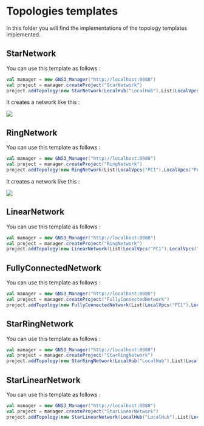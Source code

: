 # Topologies templates

In this folder you will find the implementations of the topology templates implemented.

## StarNetwork

You can use this template as follows :

```scala
val manager = new GNS3_Manager("http://localhost:8080")
val project = manager.createProject("StarNetwork")
project.addTopology(new StarNetwork(LocalHub("LocalHub"),List(LocalVpcs("PC1"),LocalVpcs("PC2"),LocalVpcs("PC3"),LocalVpcs("PC4"),LocalVpcs("PC5"),LocalVpcs("PC6"))))
```
It creates a network like this :

![](http://2.bp.blogspot.com/-K67RlyQ3p20/Tes27a2-3KI/AAAAAAAAAdg/iCJyF6igAYk/s1600/star_topology.JPG)


## RingNetwork

You can use this template as follows :

```scala
val manager = new GNS3_Manager("http://localhost:8080")
val project = manager.createProject("RingNetwork")
project.addTopology(new RingNetwork(List(LocalVpcs("PC1"),LocalVpcs("PC2"),LocalVpcs("PC3"),LocalVpcs("PC4"),LocalVpcs("PC5"),LocalVpcs("PC6"))))
```
It creates a network like this :

![](http://4.bp.blogspot.com/-E8Cw3fwJNCY/Tes28aeIQGI/AAAAAAAAAdo/YA00mpOjpKw/s1600/ring_topology.JPG)

## LinearNetwork

You can use this template as follows :

```scala
val manager = new GNS3_Manager("http://localhost:8080")
val project = manager.createProject("RingNetwork")
project.addTopology(new LinearNetwork(List(LocalVpcs("PC1"),LocalVpcs("PC2"),LocalVpcs("PC3"),LocalVpcs("PC4"),LocalVpcs("PC5"),LocalVpcs("PC6"))))
```

## FullyConnectedNetwork

You can use this template as follows :

```scala
val manager = new GNS3_Manager("http://localhost:8080")
val project = manager.createProject("FullyConnectedNetwork")
project.addTopology(new FullyConnectedNetwork(List(LocalVpcs("PC1"),LocalVpcs("PC2"),LocalVpcs("PC3"),LocalVpcs("PC4"),LocalVpcs("PC5"),LocalVpcs("PC6"))))
```

## StarRingNetwork

You can use this template as follows :

```scala
val manager = new GNS3_Manager("http://localhost:8080")
val project = manager.createProject("StarRingNetwork")
project.addTopology(new StarRingNetwork(LocalHub("LocalHub"),List(LocalVpcs("PC1"),LocalVpcs("PC2"),LocalVpcs("PC3"),LocalVpcs("PC4"),LocalVpcs("PC5"),LocalVpcs("PC6"))))
```

## StarLinearNetwork

You can use this template as follows :

```scala
val manager = new GNS3_Manager("http://localhost:8080")
val project = manager.createProject("StarLinearNetwork")
project.addTopology(new StarLinearNetwork(LocalHub("LocalHub"),List(LocalVpcs("PC1"),LocalVpcs("PC2"),LocalVpcs("PC3"),LocalVpcs("PC4"),LocalVpcs("PC5"),LocalVpcs("PC6"))))
```
